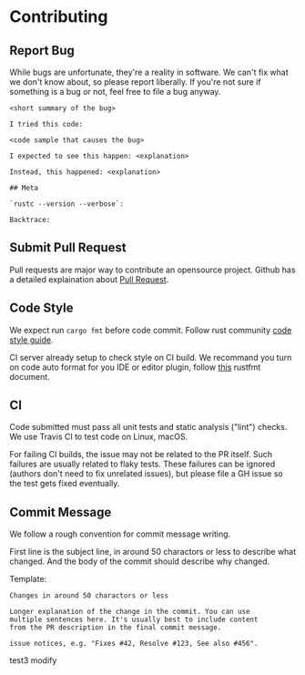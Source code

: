 # Contributing

## Report Bug

While bugs are unfortunate, they're a reality in software. We can't fix what we don't know about, so please report liberally. If you're not sure if something is a bug or not, feel free to file a bug anyway.

```
<short summary of the bug>

I tried this code:

<code sample that causes the bug>

I expected to see this happen: <explanation>

Instead, this happened: <explanation>

## Meta

`rustc --version --verbose`:

Backtrace:
```

## Submit Pull Request

Pull requests are major way to contribute an opensource project. Github has a detailed explaination about [Pull Request](https://help.github.com/en/github/collaborating-with-issues-and-pull-requests/about-pull-requests).

## Code Style

We expect run `cargo fmt` before code commit. Follow rust community [code style guide](https://github.com/rust-dev-tools/fmt-rfcs/blob/master/guide/guide.md).

CI server already setup to check style on CI build. We recommand you turn on code auto format for you IDE or editor plugin, follow [this](https://github.com/rust-lang/rustfmt#running-rustfmt-from-your-editor) rustfmt document.

## CI

Code submitted must pass all unit tests and static analysis ("lint") checks. We use Travis CI to test code on Linux, macOS.

For failing CI builds, the issue may not be related to the PR itself. Such failures are usually related to flaky tests. These failures can be ignored (authors don't need to fix unrelated issues), but please file a GH issue so the test gets fixed eventually.

## Commit Message

We follow a rough convention for commit message writing.

First line is the subject line, in around 50 charactors or less to describe what changed. And the body of the commit should describe why changed. 

Template:

```
Changes in around 50 charactors or less

Longer explanation of the change in the commit. You can use
multiple sentences here. It's usually best to include content
from the PR description in the final commit message.

issue notices, e.g. "Fixes #42, Resolve #123, See also #456".
```

test3 modify
